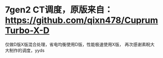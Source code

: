 # 7gen2 CT调度，原版来自：https://github.com/qixn478/CuprumTurbo-X-D
仅做D版X版混合处理，省电均衡使用D版，性能极速使用X版，
再次感谢素睨大大制作的调度，yyds 
